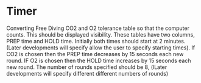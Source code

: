 # Timer
Converting Free Diving CO2 and O2 tolerance table so that the computer counts.
This should be displayed visibility.
These tables have two columns, PREP time and HOLD time. 
Initially both times should start at 2 minutes. (Later developments will specify allow the user to specify starting times).
If CO2 is chosen then the PREP time decreases by 15 seconds each new round. 
IF O2 is chosen then the HOLD time increases by 15 seconds each new round. 
The number of rounds specified should be 8, (lLater developments will specify different different numbers of rounds)
